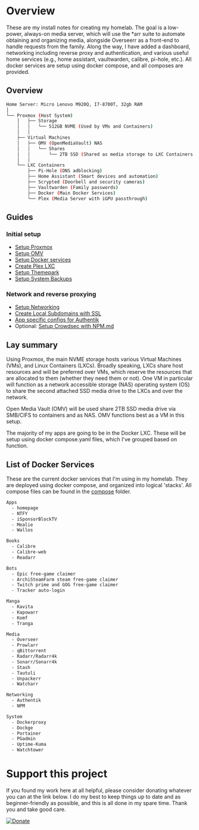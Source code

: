 # Overview

These are my install notes for creating my homelab. The goal is a low-power, always-on media server, which will use the *arr suite to automate obtaining and organizing media, alongside Overseerr as a front-end to handle requests from the family. Along the way, I have added a dashboard, networking including reverse proxy and authentication, and various useful home services (e.g., home assistant, vaultwarden, calibre, pi-hole, etc.). All docker services are setup using docker compose, and all composes are provided.

## Overview

```bash
Home Server: Micro Lenovo M920Q, I7-8700T, 32gb RAM
│
└── Proxmox (Host System)
    │   ├── Storage
    │   │   └── 512GB NVME (Used by VMs and Containers)
    │   │   
    ├── Virtual Machines
    │   ├── OMV (OpenMediaVault) NAS
    │   │   └── Shares
    │   │       └── 2TB SSD (Shared as media storage to LXC Containers via SMB/CIFS)
    │   │   
    └── LXC Containers
        ├── Pi-Hole (DNS adblocking)
        ├── Home Assistant (Smart devices and automation)
        ├── Scrypted (Doorbell and security cameras)
        ├── Vaultwarden (Family passwords)
        ├── Docker (Main Docker Services)
        └── Plex (Media Server with iGPU passthrough)
```

## Guides

### Initial setup

- [Setup Proxmox](Setup%20Proxmox.md)
- [Setup OMV](Setup%20OMV.md)
- [Setup Docker services](Setup%20Docker%20services.md)
- [Create Plex LXC](Create%20Plex%20LXC.md)
- [Setup Themepark](Setup%20Themepark.md)
- [Setup System Backups](Setup%20System%20Backups.md)

### Network and reverse proxying

- [Setup Networking](Setup%20Networking.md)
- [Create Local Subdomains with SSL](Create%20Local%20Subdomains%20with%20SSL.md)
- [App specific configs for Authentik](App%20specific%20configs%20for%20Authentik.md)
- Optional:  [Setup Crowdsec with NPM.md](Setup%20Crowdsec%20with%20NPM.md) 

## Lay summary

Using Proxmox, the main NVME storage hosts various Virtual Machines (VMs), and Linux Containers (LXCs). Broadly speaking, LXCs share host resources and will be preferred over VMs, which reserve the resources that are allocated to them (whether they need them or not). One VM in particular will function as a network accessible storage (NAS) operating system (OS) to share the second attached SSD media drive to the LXCs and over the network. 

Open Media Vault (OMV) will be used share 2TB SSD media drive via SMB/CIFS to containers and as NAS. OMV functions best as a VM in this setup.

The majority of my apps are going to be in the Docker LXC. These will be setup using docker compose.yaml files, which I've grouped based on function.  

## List of Docker Services

These are the current docker services that I'm using in my homelab. They are deployed using docker compose, and organized into logical 'stacks'. All compose files can be found in the [compose](compose) folder.

```bash
Apps
  - homepage
  - NTFY
  - iSponsorBlockTV
  - Mealie
  - Wallos

Books
  - Calibre
  - Calibre-web
  - Readarr

Bots
  - Epic free-game claimer
  - ArchiSteamFarm steam free-game claimer
  - Twitch prime and GOG free-game claimer
  - Tracker auto-login

Manga
  - Kavita
  - Kapowarr
  - Komf
  - Tranga

Media
  - Overseer
  - Prowlarr
  - qBittorrent
  - Radarr/Radarr4k
  - Sonarr/Sonarr4k
  - Stash
  - Tautuli
  - Unpackerr
  - Watcharr

Networking
  - Authentik
  - NPM

System
  - Dockerproxy
  - Dockge
  - Portainer
  - PGadmin
  - Uptime-Kuma
  - Watchtower
```

# Support this project

If you found my work here at all helpful, please consider donating whatever you can at the link below. I do my best to keep things up to date and as beginner-friendly as possible, and this is all done in my spare time. Thank you and take good care.

[![Donate](https://img.shields.io/badge/Donate-PayPal-green.svg)](https://www.paypal.com/cgi-bin/webscr?cmd=_donations&business=R4QX73RWYB3ZA)
